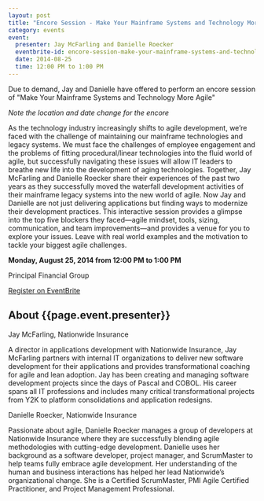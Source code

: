 ```yaml
---
layout: post
title: "Encore Session - Make Your Mainframe Systems and Technology More Agile"
category: events 
event:
  presenter: Jay McFarling and Danielle Roecker
  eventbrite-id: encore-session-make-your-mainframe-systems-and-technology-more-agile-tickets-12517679717
  date: 2014-08-25
  time: 12:00 PM to 1:00 PM
---
```


Due to demand, Jay and Danielle have offered to perform an encore session of "Make Your Mainframe Systems and Technology More Agile"

*Note the location and date change for the encore*

As the technology industry increasingly shifts to agile development, we’re faced with the challenge of maintaining our mainframe technologies and legacy systems. We must face the challenges of employee engagement and the problems of fitting procedural/linear technologies into the fluid world of agile, but successfully navigating these issues will allow IT leaders to breathe new life into the development of aging technologies. Together, Jay McFarling and Danielle Roecker share their experiences of the past two years as they successfully moved the waterfall development activities of their mainframe legacy systems into the new world of agile. Now Jay and Danielle are not just delivering applications but finding ways to modernize their development practices. This interactive session provides a glimpse into the top five blockers they faced―agile mindset, tools, sizing, communication, and team improvements―and provides a venue for you to explore your issues. Leave with real world examples and the motivation to tackle your biggest agile challenges.


 **Monday, August 25, 2014 from 12:00 PM to 1:00 PM**

Principal Financial Group

<a class="btn" title="EventBrite Registration"
href="http://www.eventbrite.com/e/{{page.event.eventbrite-id}}"
target="_blank">Register on EventBrite</a>

## About {{page.event.presenter}}
Jay McFarling, Nationwide Insurance

A director in applications development with Nationwide Insurance, Jay McFarling partners with internal IT organizations to deliver new software development for their applications and provides transformational coaching for agile and lean adoption. Jay has been creating and managing software development projects since the days of Pascal and COBOL. His career spans all IT professions and includes many critical transformational projects from Y2K to platform consolidations and application redesigns.

Danielle Roecker, Nationwide Insurance

Passionate about agile, Danielle Roecker manages a group of developers at Nationwide Insurance where they are successfully blending agile methodologies with cutting-edge development. Danielle uses her background as a software developer, project manager, and ScrumMaster to help teams fully embrace agile development. Her understanding of the human and business interactions has helped her lead Nationwide’s organizational change. She is a Certified ScrumMaster, PMI Agile Certified Practitioner, and Project Management Professional.
